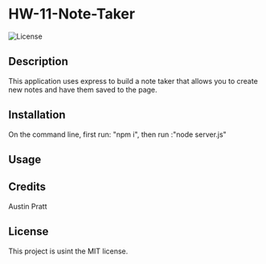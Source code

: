 # HW-11-Note-Taker
 ![License](https://img.shields.io/badge/License-MIT%202.0-blue.svg)

 ## Description

 This application uses express to build a note taker that allows you to create new notes and have them saved to the page. 

 ## Installation
 
 On the command line, first run: "npm i", then run :"node server.js"
 
 ## Usage

## Credits

Austin Pratt

## License

This project is usint the MIT license. 
